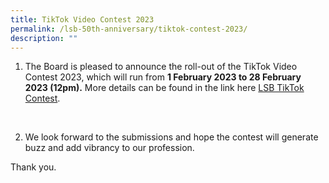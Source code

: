 ```yaml
---
title: TikTok Video Contest 2023
permalink: /lsb-50th-anniversary/tiktok-contest-2023/
description: ""
---
```

1. The Board is pleased to announce the roll-out of the TikTok Video Contest 2023, which will run from **1 February 2023 to 28 February 2023 (12pm).** More details can be found in the link here [LSB TikTok Contest](/files/TikTok_contest_final.pdf).<br>

<br>

2. We look forward to the submissions and hope the contest will generate buzz and add vibrancy to our profession.<br>

Thank you. <br>